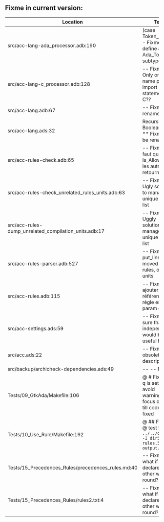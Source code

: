 Fixme in current version:
-------------------------

Location | Text
---------|-----
src/acc-lang-ada_processor.adb:190|           (case Token_ID is -- Fixme: define an Ada_Token subtype
src/acc-lang-c_processor.adb:128|                     -- Fixme: Only one unit name per import statement in C??
src/acc-lang.adb:67|            -- Fixme: rename Print
src/acc-lang.ads:32|                           Recursive : in Boolean); --** Fixme: to be renamed
src/acc-rules-check.adb:65|               -- Fixme: il faut que Is_Allowed et les autres retourne un
src/acc-rules-check_unrelated_rules_units.adb:63|   -- Fixme: Ugly solution to manage a unique item list
src/acc-rules-dump_unrelated_compilation_units.adb:17|   -- Fixme: Uggly solution to manage a unique item list
src/acc-rules-parser.adb:527|         -- Fixme: put_line to be moved in rules, or in units
src/acc-rules.adb:115|      -- Fixme: ajouter une référence à la règle en param out
src/acc-settings.ads:59|   -- Fixme: Not sure that case independence would be useful here
src/acc.ads:22|-- Fixme: obsolete description!
src/backup/archicheck-dependencies.ads:49|--        -- Fixme:
Tests/09_GtkAda/Makefile:106|	@ # Fixme: -q is set to avoid warnings and focus on error till code is fixed
Tests/10_Use_Rule/Makefile:192|	@ ## Fixme: @ test ! `../../obj/acc -I dir5 rules.5b > output.5b`
Tests/15_Precedences_Rules/precedences_rules.md:40|-- Fixme: and what if declared the other way round?
Tests/15_Precedences_Rules/rules2.txt:4|-- Fixme: and what if declared the other way round?
